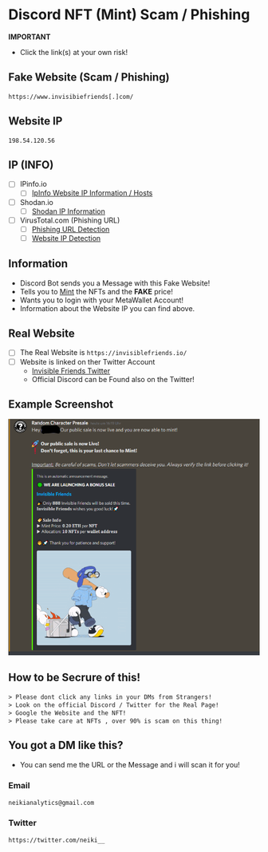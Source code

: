 # Discord NFT (Mint) Scam / Phishing

**IMPORTANT**
- Click the link(s) at your own risk!

## Fake Website (Scam / Phishing)
```
https://www.invisibiefriends[.]com/
```
## Website IP
```
198.54.120.56
```

## IP (INFO)
- [ ] IPinfo.io
    - [ ] [IpInfo Website IP Information / Hosts](https://ipinfo.io/198.54.120.56)

- [ ] Shodan.io
    - [ ] [Shodan IP Information](https://www.shodan.io/host/198.54.120.56)

- [ ] VirusTotal.com (Phishing URL)
    - [ ] [Phishing URL Detection](https://www.virustotal.com/gui/url/ac3c99feb7ddd9134271c105c73845fcf6712008d751892f565b09bed19f9ee1?nocache=1)
    - [ ] [Website IP Detection](https://www.virustotal.com/gui/url/ac3c99feb7ddd9134271c105c73845fcf6712008d751892f565b09bed19f9ee1?nocache=1)
 
## Information
- Discord Bot sends you a Message with this Fake Website!
- Tells you to [Mint](https://101blockchains.com/nft-minting/) the NFTs and the **FAKE** price!
- Wants you to login with your MetaWallet Account!
- Information about the Website IP you can find above.


## Real Website

- [ ] The Real Website is ```https://invisiblefriends.io/``` 
- [ ] Website is linked on ther Twitter Account
    - [Invisible Friends Twitter](https://twitter.com/InvsbleFriends)
    - Official Discord can be Found also on the Twitter!

## Example Screenshot

![](https://github.com/NeikiDev/NeikiAnalytics/blob/main/screenshots/scrnsht-invisblefriends%231.png)


## How to be Secrure of this!

```
> Please dont click any links in your DMs from Strangers!
> Look on the official Discord / Twitter for the Real Page!
> Google the Website and the NFT!
> Please take care at NFTs , over 90% is scam on this thing!
```

## You got a DM like this?
- You can send me the URL or the Message and i will scan it for you!

### Email
```
neikianalytics@gmail.com
```

### Twitter
```
https://twitter.com/neiki__
```